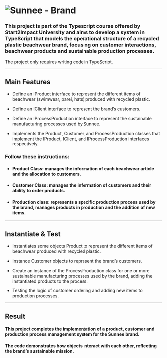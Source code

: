 # ![Sunnee - Brand](https://via.placeholder.com/468x60/FF0000/FFFFFF?text=Sunnee+Brand)

### This project is part of the Typescript course offered by Start2Impact University and aims to develop a system in TypeScript that models the operational structure of a recycled plastic beachwear brand, focusing on customer interactions, beachwear products and sustainable production processes.

The project only requires writing code in TypeScript.

---

## Main Features

- Define an IProduct interface to represent the different items of beachwear (swimwear, parei, hats) produced with recycled plastic.

- Define an IClient interface to represent the brand’s customers.

- Define an IProcessProduction interface to represent the sustainable manufacturing processes used by Sunnee.

- Implements the Product, Customer, and ProcessProduction classes that implement the IProduct, IClient, and IProcessProduction interfaces respectively.

### Follow these instructions:

- #### Product Class: manages the information of each beachwear article and the allocation to customers.

- #### Customer Class: manages the information of customers and their ability to order products.

- #### Production class: represents a specific production process used by the brand, manages products in production and the addition of new items.

---

## Instantiate & Test

- Instantiates some objects Product to represent the different items of beachwear produced with recycled plastic.

- Instance Customer objects to represent the brand’s customers.

- Create an instance of the ProcessProduction class for one or more sustainable manufacturing processes used by the brand, adding the instantiated products to the process.

- Testing the logic of customer ordering and adding new items to production processes.

---

## Result

#### This project completes the implementation of a product, customer and production process management system for the Sunnee brand.

#### The code demonstrates how objects interact with each other, reflecting the brand’s sustainable mission.
